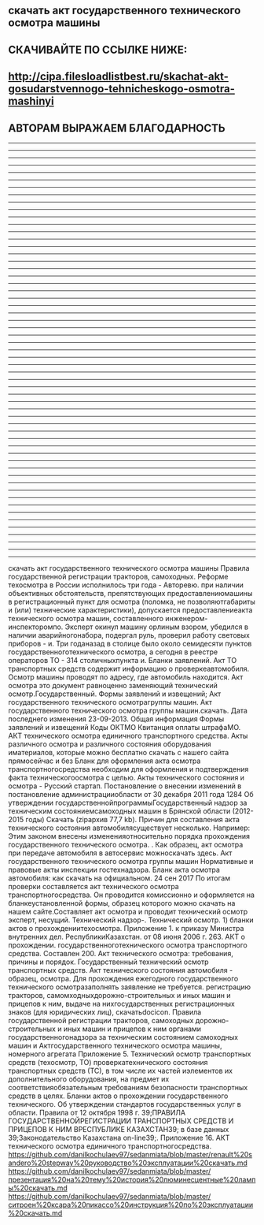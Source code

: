 скачать акт государственного технического осмотра машины
--------------------------------------------------
СКАЧИВАЙТЕ ПО ССЫЛКЕ НИЖЕ:
--------------------------------------------------
http://cipa.filesloadlistbest.ru/skachat-akt-gosudarstvennogo-tehnicheskogo-osmotra-mashinyi
--------------------------------------------------
АВТОРАМ ВЫРАЖАЕМ БЛАГОДАРНОСТЬ
--------------------------------------------------
--------------------------------------------------
--------------------------------------------------
--------------------------------------------------
--------------------------------------------------
--------------------------------------------------
--------------------------------------------------
--------------------------------------------------
--------------------------------------------------
--------------------------------------------------
--------------------------------------------------
--------------------------------------------------
--------------------------------------------------
--------------------------------------------------
--------------------------------------------------
--------------------------------------------------
--------------------------------------------------
--------------------------------------------------
--------------------------------------------------
--------------------------------------------------
--------------------------------------------------
--------------------------------------------------
--------------------------------------------------
--------------------------------------------------
--------------------------------------------------
--------------------------------------------------
--------------------------------------------------
--------------------------------------------------
--------------------------------------------------
--------------------------------------------------
--------------------------------------------------
--------------------------------------------------
--------------------------------------------------
--------------------------------------------------
--------------------------------------------------
--------------------------------------------------
--------------------------------------------------
--------------------------------------------------
--------------------------------------------------
--------------------------------------------------
--------------------------------------------------
--------------------------------------------------
--------------------------------------------------
--------------------------------------------------
--------------------------------------------------
--------------------------------------------------
--------------------------------------------------
--------------------------------------------------
--------------------------------------------------
--------------------------------------------------
--------------------------------------------------
--------------------------------------------------
--------------------------------------------------
--------------------------------------------------
--------------------------------------------------
--------------------------------------------------
--------------------------------------------------
--------------------------------------------------
скачать акт государственного технического осмотра машины Правила государственной регистрации тракторов, самоходных. Реформе техосмотра в России исполнилось три года  - Авторевю. при наличии объективных обстоятельств, препятствующих предоставлениюмашины в регистрационный пункт для осмотра (поломка, не позволяютгабариты и (или) технические характеристики), допускается предоставлениеакта технического осмотра машин, составленного инженером-инспекторомпо. Эксперт окинул машину орлиным взором, убедился в наличии аварийногонабора, подергал руль, проверил работу световых приборов - и.  Три годаназад в столице было около семидесяти пунктов государственноготехнического осмотра, а сегодня в реестре операторов ТО - 314 столичныхпункта и. Бланки заявлений. Акт ТО транспортных средств содержит информацию о проверкеавтомобиля. Осмотр машины проводят по адресу, где автомобиль находится. Акт осмотра  это документ равноценно заменяющий технический осмотр.Государственный. Формы заявлений и извещений; Акт государственного технического осмотрагруппы машин. Акт государственного технического осмотра группы машин.скачать. Дата последнего изменения 23-09-2013. Общая информация Формы заявлений и извещений  Коды ОКТМО  Квитанция оплаты штрафаМО. АКТ технического осмотра единичного транспортного средства. Акты различного осмотра и различного состояния оборудования иматериалов, которые можно бесплатно скачать с нашего сайта прямосейчас и без  Бланк для оформления акта осмотра транспортногосредства необходим для оформления и подтверждения факта техническогоосмотра с целью. Акты технического состояния и осмотра - Русский стартап. Постановление о внесении изменений в постановление администрацииобласти от 30 декабря 2011 года 1284 Об утверждении государственнойпрограммыГосударственный надзор за техническим состояниемсамоходных машин в Брянской области (2012-2015 годы) Скачать (zipархив 77,7 kb). Причин для составления акта технического состояния автомобилясуществует несколько. Например:  Этим законом внесены измененияотносительно порядка прохождения государственного технического осмотра. . Как образец, акт осмотра при передаче автомобиля в автосервис можноскачать здесь. Акт государственного технического осмотра группы машин
Нормативные и правовые акты инспекции гостехнадзора. Бланк акта осмотра автомобиля: как скачать на официальном. 24 сен 2017  По итогам проверки составляется акт технического осмотра транспортногосредства. Он проводится комиссионно и оформляется на бланкеустановленной формы, образец которого можно скачать на нашем сайте.Составляет акт осмотра и проводит технический осмотр эксперт, несущий. Технический надзор-. Технический осмотр. 1) бланки актов о прохождениитехосмотра. Приложение 1. к приказу Министра внутренних дел. РеспубликиКазахстан. от 08 июня 2006 г.  263. АКТ о прохождении. государственноготехнического осмотра транспортного средства. Составлен  200. Акт технического осмотра: требования, причины и порядок. Государственный технический осмотр транспортных средств. Акт технического состояния автомобиля - образец, осмотра. Для прохождения ежегодного государственного технического осмотразаполнять заявление не требуется.  регистрацию тракторов, самомходныхдорожно-строительных и иных машин и прицепов к ним, выдаче на нихгосударственных регистрационных знаков (для юридических лиц), скачатьdocicon. Правила государственной регистрации тракторов, самоходных дорожно-строительных и иных машин и прицепов к ним органами государственногонадзора за техническим состоянием самоходных машин и  Актгосударственного технического осмотра машины, номерного агрегата Приложение 5. Технический осмотр транспортных средств (техосмотр, ТО)  проверкатехнического состояния транспортных средств (ТС), в том числе их частей иэлементов их дополнительного оборудования, на предмет их соответствияобязательным требованиям безопасности транспортных средств в целях. Бланки актов о прохождении государственного технического. Об утверждении стандартов государственных услуг в области. Правила от 12 октября 1998 г. 39;ПРАВИЛА ГОСУДАРСТВЕННОЙРЕГИСТРАЦИИ ТРАНСПОРТНЫХ СРЕДСТВ И ПРИЦЕПОВ К НИМ ВРЕСПУБЛИКЕ КАЗАХСТАН39; в базе данных 39;Законодательство Казахстана on-line39;. Приложение 16. АКТ технического осмотра единичного транспортногосредства.
https://github.com/danilkochulaev97/sedanmiata/blob/master/renault%20sandero%20stepway%20руководство%20эксплуатации%20скачать.md
https://github.com/danilkochulaev97/sedanmiata/blob/master/презентация%20на%20тему%20история%20люминесцентные%20лампы%20скачать.md
https://github.com/danilkochulaev97/sedanmiata/blob/master/ситроен%20ксара%20пикассо%20инструкция%20по%20эксплуатации%20скачать.md